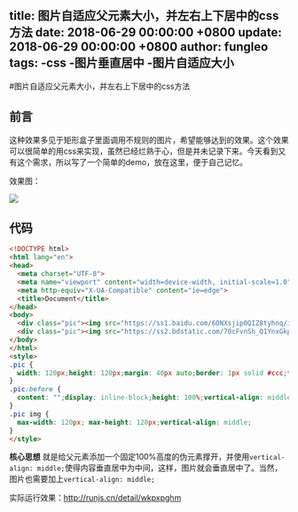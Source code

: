 title: 图片自适应父元素大小，并左右上下居中的css方法
date: 2018-06-29 00:00:00 +0800
update: 2018-06-29 00:00:00 +0800
author: fungleo
tags:
    -css
    -图片垂直居中
    -图片自适应大小
---

#图片自适应父元素大小，并左右上下居中的css方法

## 前言

这种效果多见于矩形盒子里面调用不规则的图片，希望能够达到的效果。这个效果可以很简单的用css来实现，虽然已经烂熟于心，但是并未记录下来。今天看到又有这个需求，所以写了一个简单的demo，放在这里，便于自己记忆。

效果图：

![](https://raw.githubusercontent.com/fengcms/articles/master/image/fb/7ab6fda20ae59bcb7a511d89ccfe52.png)
## 代码

```html
<!DOCTYPE html>
<html lang="en">
<head>
  <meta charset="UTF-8">
  <meta name="viewport" content="width=device-width, initial-scale=1.0">
  <meta http-equiv="X-UA-Compatible" content="ie=edge">
  <title>Document</title>
</head>
<body>
  <div class="pic"><img src="https://ss1.baidu.com/6ONXsjip0QIZ8tyhnq/it/u=1438475101,354016904&fm=58" alt=""></div>
  <div class="pic"><img src="https://ss2.bdstatic.com/70cFvnSh_Q1YnxGkpoWK1HF6hhy/it/u=2201558756,12364836&fm=111&gp=0.jpg" alt=""></div>
</body>
</html>
<style>
.pic {
  width: 120px;height: 120px;margin: 40px auto;border: 1px solid #ccc;text-align: center;padding: 5px;
}
.pic:before {
  content: "";display: inline-block;height: 100%;vertical-align: middle;width: 0;
}
.pic img {
  max-width: 120px; max-height: 120px;vertical-align: middle;
}
</style>
```

**核心思想** 就是给父元素添加一个固定100%高度的伪元素撑开，并使用`vertical-align: middle;`使得内容垂直居中为中间，这样，图片就会垂直居中了。当然，图片也需要加上`vertical-align: middle;`

实际运行效果：http://runjs.cn/detail/wkpxpghm